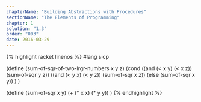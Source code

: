```yaml
---
chapterName: "Building Abstractions with Procedures"
sectionName: "The Elements of Programming"
chapter: 1
solution: "1.3"
order: "003"
date: 2016-03-29
---
```


{% highlight racket linenos %}
#lang sicp

(define (sum-of-sqr-of-two-lrgr-numbers x y z)
    (cond ((and (< x y) (< x z)) (sum-of-sqr y z))
          ((and (< y x) (< y z)) (sum-of-sqr x z))
          (else (sum-of-sqr x y))
    )
)

(define (sum-of-sqr x y)
    (+ (* x x) (* y y))
)
{% endhighlight %}